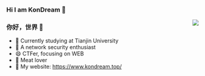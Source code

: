 ### Hi I am KonDream 👋

<img align="right" src="https://github-readme-stats.vercel.app/api?username=KonDream&show_icons=true&icon_color=CE1D2D&text_color=718096&bg_color=ffffff&hide_title=true" />

### 你好，世界 👋

- 🔭 Currently studying at Tianjin University
- :hammer: A network security enthusiast
- 😄 CTFer, focusing on WEB
- :meat_on_bone: Meat lover
- 💬 My website: https://www.kondream.top/

<!--
**KonDream/KonDream** is a ✨ _special_ ✨ repository because its `README.md` (this file) appears on your GitHub profile.

Here are some ideas to get you started:

- 🔭 I’m currently working on ...
- 🌱 I’m currently learning ...
- 👯 I’m looking to collaborate on ...
- 🤔 I’m looking for help with ...
- 💬 Ask me about ...
- 📫 How to reach me: ...
- 😄 Pronouns: ...
- ⚡ Fun fact: ...
-->
